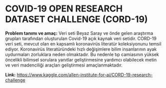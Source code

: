 

# COVID-19 OPEN RESEARCH DATASET CHALLENGE (CORD-19)

**Problem tanımı ve amaç:** Veri seti Beyaz Saray ve önde gelen araştırma grupları tarafından oluşturulan Covid-19 açık kaynak veri setidir. CORD-19 veri seti, mevcut olan en kapsamlı koronavirüs literatür koleksiyonunu temsil ediyor. Koronavirüs literatüründeki hızlı değişimlere bilim insanlarının ayak uydurmaları zorluklara neden olmaktadır. Bu nedenle tıp camiasının yüksek öncelikli bilimsel sorulara yanıtlar geliştirmesine yardımcı olabilecek metin ve veri madenciliği araçları geliştirmesi amaçlanmaktadır.


**Link:** https://www.kaggle.com/allen-institute-for-ai/CORD-19-research-challenge

